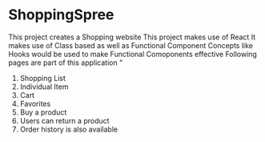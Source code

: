 # ShoppingSpree

This project creates a Shopping website
This project makes use of React
It makes use of Class based as well as Functional Component
Concepts like Hooks would be used to make Functional Comoponents effective
Following pages are part of this application "

1. Shopping List
2. Individual Item
3. Cart
4. Favorites
5. Buy a product
6. Users can return a product
7. Order history is also available
